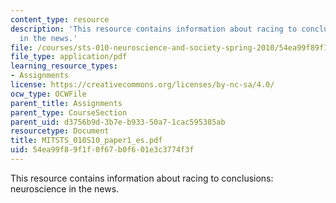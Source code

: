 ```yaml
---
content_type: resource
description: 'This resource contains information about racing to conclusions: neuroscience
  in the news.'
file: /courses/sts-010-neuroscience-and-society-spring-2010/54ea99f89f1f0f67b0f601e3c3774f3f_MITSTS_010S10_paper1_es.pdf
file_type: application/pdf
learning_resource_types:
- Assignments
license: https://creativecommons.org/licenses/by-nc-sa/4.0/
ocw_type: OCWFile
parent_title: Assignments
parent_type: CourseSection
parent_uid: d3756b9d-3b7e-b933-50a7-1cac595385ab
resourcetype: Document
title: MITSTS_010S10_paper1_es.pdf
uid: 54ea99f8-9f1f-0f67-b0f6-01e3c3774f3f
---
```

This resource contains information about racing to conclusions: neuroscience in the news.